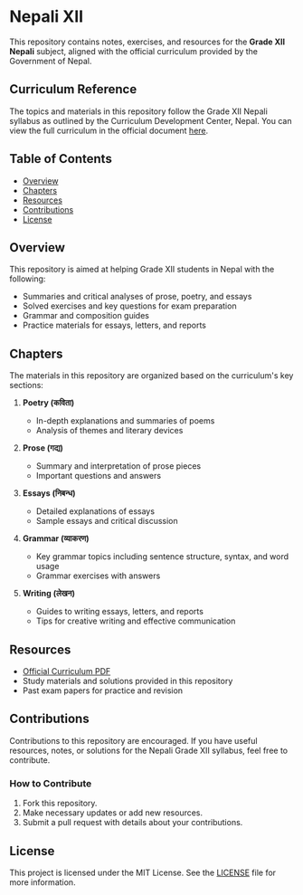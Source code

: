 # Nepali XII

This repository contains notes, exercises, and resources for the **Grade XII Nepali** subject, aligned with the official curriculum provided by the Government of Nepal.

## Curriculum Reference

The topics and materials in this repository follow the Grade XII Nepali syllabus as outlined by the Curriculum Development Center, Nepal. You can view the full curriculum in the official document [here](https://moecdc.gov.np/storage/gallery/1709443101.pdf).

## Table of Contents

- [Overview](#overview)
- [Chapters](#chapters)
- [Resources](#resources)
- [Contributions](#contributions)
- [License](#license)

## Overview

This repository is aimed at helping Grade XII students in Nepal with the following:

- Summaries and critical analyses of prose, poetry, and essays
- Solved exercises and key questions for exam preparation
- Grammar and composition guides
- Practice materials for essays, letters, and reports

## Chapters

The materials in this repository are organized based on the curriculum's key sections:

1. **Poetry (कविता)**
   - In-depth explanations and summaries of poems
   - Analysis of themes and literary devices

2. **Prose (गद्य)**
   - Summary and interpretation of prose pieces
   - Important questions and answers

3. **Essays (निबन्ध)**
   - Detailed explanations of essays
   - Sample essays and critical discussion

4. **Grammar (व्याकरण)**
   - Key grammar topics including sentence structure, syntax, and word usage
   - Grammar exercises with answers

5. **Writing (लेखन)**
   - Guides to writing essays, letters, and reports
   - Tips for creative writing and effective communication

## Resources

- [Official Curriculum PDF](https://moecdc.gov.np/storage/gallery/1709443101.pdf)
- Study materials and solutions provided in this repository
- Past exam papers for practice and revision

## Contributions

Contributions to this repository are encouraged. If you have useful resources, notes, or solutions for the Nepali Grade XII syllabus, feel free to contribute.

### How to Contribute

1. Fork this repository.
2. Make necessary updates or add new resources.
3. Submit a pull request with details about your contributions.

## License

This project is licensed under the MIT License. See the [LICENSE](./LICENSE) file for more information.
